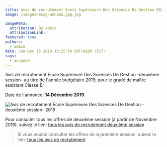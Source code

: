 ```yaml
---
title: Avis de recrutement École Supérieure Des Sciences De Gestion ESSG -deuxième session-
image: /images/essg-annaba.jpg.jpg

imageMeta:
  attribution: By admin
  attributionLink:
featured: true
authors:
  - admin
date: Sun Dec 15 2019 18:25:59 GMT+0100 (IST)
tags:
  - annonce
---
```

Avis de recrutement École Supérieure Des Sciences De Gestion -deuxième session- au titre de l'année budgétaire 2019, pour le grade de maître assistant Classe B:

Date de l'annonce: **14 Décembre 2019**.

![Avis de recrutement École Supérieure Des Sciences De Gestion  -deuxième session- 2019](/images/avis-de-recr-essg-annaba-deuxieme-session.jpg)

Pour consulter tous les offres de deuxième session (à partir de Novembre 2019), suivez le lien: [tous les avis de recrutement deuxième session](/tous-les-avis-de-recrutement-mitre-assistant-classe-b-au-titre-de-l-annee-2019-deuxieme-session/)

>Si vous voulez consulter les offres de la première session, suivez le lien: [tous les avis de recrutement](/tous_les_avis_de_recrutement_annee_budgetaire_2019/)
